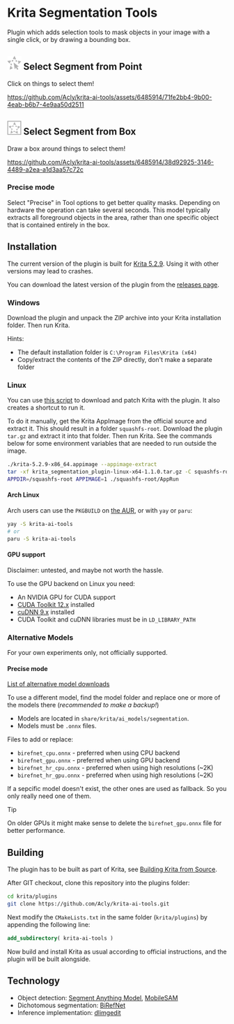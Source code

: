 # Krita Segmentation Tools

Plugin which adds selection tools to mask objects in your image with a single
click, or by drawing a bounding box.

<h2><img src="media/tool_segmentation_point.png"> Select Segment from Point</h2>

Click on things to select them!

https://github.com/Acly/krita-ai-tools/assets/6485914/71fe2bb4-9b00-4eab-b6b7-4e9aa50d2511

<h2><img src="media/tool_segmentation_rect.png"> Select Segment from Box</h2>

Draw a box around things to select them!

https://github.com/Acly/krita-ai-tools/assets/6485914/38d92925-3146-4489-a2ea-a1d3aa57c72c

### Precise mode

Select "Precise" in Tool options to get better quality masks. Depending on
hardware the operation can take several seconds. This model typically extracts
all foreground objects in the area, rather than one specific object that is
contained entirely in the box.


## Installation

The current version of the plugin is built for [Krita 5.2.9](https://krita.org/en/download/krita-desktop/).
Using it with other versions may lead to crashes.

You can download the latest version of the plugin from the [releases page](https://github.com/Acly/krita-ai-tools/releases).

### Windows

Download the plugin and unpack the ZIP archive into your Krita installation
folder. Then run Krita.

Hints:
* The default installation folder is `C:\Program Files\Krita (x64)`
* Copy/extract the contents of the ZIP directly, don't make a separate folder

### Linux

You can use [this script](scripts/install-krita-with-segmentation.sh) to
download and patch Krita with the plugin. It also creates a shortcut to run it.

To do it manually, get the Krita AppImage from the official source and extract
it. This should result in a folder `squashfs-root`. Download the plugin `tar.gz`
and extract it into that folder. Then run Krita. See the commands below for some
environment variables that are needed to run outside the image.

```sh
./krita-5.2.9-x86_64.appimage --appimage-extract
tar -xf krita_segmentation_plugin-linux-x64-1.1.0.tar.gz -C squashfs-root/
APPDIR=/squashfs-root APPIMAGE=1 ./squashfs-root/AppRun
```

#### Arch Linux
Arch users can use the `PKGBUILD` on [the AUR](https://aur.archlinux.org/packages/krita-ai-tools), or with `yay` or `paru`:

```sh
yay -S krita-ai-tools
# or
paru -S krita-ai-tools
```

#### GPU support

Disclaimer: untested, and maybe not worth the hassle.

To use the GPU backend on Linux you need:
* An NVIDIA GPU for CUDA support
* [CUDA Toolkit 12.x](https://developer.nvidia.com/cuda-downloads) installed
* [cuDNN 9.x](https://developer.nvidia.com/cudnn) installed
* CUDA Toolkit and cuDNN libraries must be in `LD_LIBRARY_PATH`

### Alternative Models

For your own experiments only, not officially supported.

#### Precise mode

[List of alternative model downloads](https://github.com/ZhengPeng7/BiRefNet/releases/tag/v1)

To use a different model, find the model folder and replace one or more of the
models there (_recommended to make a backup!_) 
* Models are located in `share/krita/ai_models/segmentation`.
* Models must be `.onnx` files.

Files to add or replace:
* `birefnet_cpu.onnx` - preferred when using CPU backend
* `birefnet_gpu.onnx` - preferred when using GPU backend
* `birefnet_hr_cpu.onnx` - preferred when using high resolutions (~2K)
* `birefnet_hr_gpu.onnx` - preferred when using high resolutions (~2K)

If a sepcific model doesn't exist, the other ones are used as fallback. So you
only really need one of them.

> [!TIP]
> On older GPUs it might make sense to delete the `birefnet_gpu.onnx` file for better performance.


## Building

The plugin has to be built as part of Krita, see [Building Krita from Source](https://docs.krita.org/en/untranslatable_pages/building_krita.html#).

After GIT checkout, clone this repository into the plugins folder:
```sh
cd krita/plugins
git clone https://github.com/Acly/krita-ai-tools.git
```

Next modify the `CMakeLists.txt` in the same folder (`krita/plugins`) by
appending the following line:
```cmake
add_subdirectory( krita-ai-tools )
```

Now build and install Krita as usual according to official instructions, and the
plugin will be built alongside.

## Technology

* Object detection: [Segment Anything Model](https://segment-anything.com/), [MobileSAM](https://github.com/ChaoningZhang/MobileSAM)
* Dichotomous segmentation: [BiRefNet](https://github.com/ZhengPeng7/BiRefNet)
* Inference implementation: [dlimgedit](https://github.com/Acly/dlimgedit)
